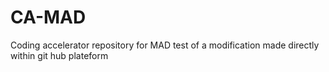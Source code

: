 # CA-MAD
Coding accelerator repository for MAD
test of a modification made directly within git hub plateform
